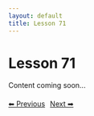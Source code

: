 ```yaml
---
layout: default
title: Lesson 71
---
```


# Lesson 71

Content coming soon...

<div style="margin-top: 20px;">
<a href="/docs/Intermediate/Lessons/lesson_70.md" style="margin-right: 10px;">⬅ Previous</a><a href="/docs/Intermediate/Lessons/lesson_72.md">Next ➡</a>
</div>
